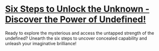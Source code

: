 
# [Six Steps to Unlock the Unknown - Discover the Power of Undefined!](https://www.mindhaste.com/t/strong-emotions/six-steps-to-unlock-the-unknown---discover-the-power-of-undefined-682)

Ready to explore the mysterious and access the untapped strength of the undefined? Unearth the six steps to uncover concealed capability and unleash your imaginative brilliance!
    